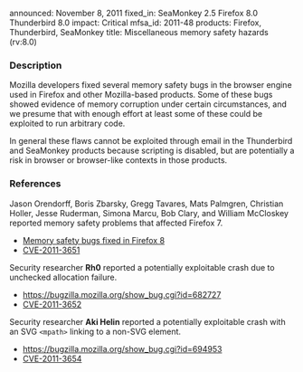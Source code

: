 announced: November 8, 2011
fixed_in: SeaMonkey 2.5
          Firefox 8.0
          Thunderbird 8.0
impact: Critical
mfsa_id: 2011-48
products: Firefox, Thunderbird, SeaMonkey
title: Miscellaneous memory safety hazards (rv:8.0)

<h3>Description</h3>

<p>Mozilla developers fixed several memory safety bugs
in the browser engine used in Firefox and other Mozilla-based
products. Some of these bugs showed evidence of memory corruption
under certain circumstances, and we presume that with enough effort at
least some of these could be exploited to run arbitrary code.</p>

<p>In general these flaws cannot be exploited through email in the Thunderbird
and SeaMonkey products because scripting is disabled, but are potentially a risk
in browser or browser-like contexts in those products.</p>

<h3>References</h3>

<p>Jason Orendorff, Boris Zbarsky, Gregg Tavares, Mats Palmgren, Christian
Holler, Jesse Ruderman, Simona Marcu, Bob Clary, and William McCloskey reported
memory safety problems that affected Firefox 7.</p>
<ul>
  <li><a href="https://bugzilla.mozilla.org/buglist.cgi?bug_id=646968,652054,665070,671160,672892,674843,675515,676918,677847,679593,686044">
          Memory safety bugs fixed in Firefox 8</a></li>
  <li><a href="http://cve.mitre.org/cgi-bin/cvename.cgi?name=CVE-2011-3651" class="ex-ref">CVE-2011-3651</a></li>
</ul>

<p>Security researcher <strong>Rh0</strong> reported a potentially exploitable
crash due to unchecked allocation failure.</p>
<ul>
  <li><a href="https://bugzilla.mozilla.org/show_bug.cgi?id=682727">
      https://bugzilla.mozilla.org/show_bug.cgi?id=682727</a></li>
  <li><a href="http://cve.mitre.org/cgi-bin/cvename.cgi?name=CVE-2011-3652" class="ex-ref">CVE-2011-3652</a></li>
</ul>

<p>Security researcher <strong>Aki Helin</strong> reported a potentially
exploitable crash with an SVG <code>&lt;mpath&gt;</code> linking to
a non-SVG element.</p>
<ul>
  <li><a href="https://bugzilla.mozilla.org/show_bug.cgi?id=694953">
      https://bugzilla.mozilla.org/show_bug.cgi?id=694953</a></li>
  <li><a href="http://cve.mitre.org/cgi-bin/cvename.cgi?name=CVE-2011-3654" class="ex-ref">CVE-2011-3654</a></li>
</ul>



